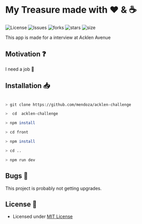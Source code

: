 # My Treasure made with :heart: & :coffee:

![License](https://img.shields.io/github/license/mendoza/acklen-challenge.svg) ![Issues](https://img.shields.io/github/issues/mendoza/acklen-challenge.svg) ![forks](https://img.shields.io/github/forks/mendoza/acklen-challenge) ![stars](https://img.shields.io/github/stars/mendoza/acklen-challenge) ![size](https://img.shields.io/github/repo-size/mendoza/acklen-challenge)

This app is made for a interview at Acklen Avenue

## Motivation :question:

I need a job :rofl:

## Installation :inbox_tray:

```bash

> git clone https://github.com/mendoza/acklen-challenge

>  cd  acklen-challenge

> npm install

> cd front

> npm install

> cd ..

> npm run dev

```

## Bugs :bug:

This project is probably not getting upgrades.

## License :scroll:

- Licensed under [MIT License](https://github.com/mendoza/acklen-challenge/blob/master/LICENSE)
